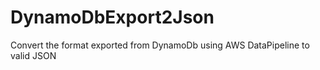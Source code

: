 DynamoDbExport2Json
===================

Convert the format exported from DynamoDb using AWS DataPipeline to valid JSON
